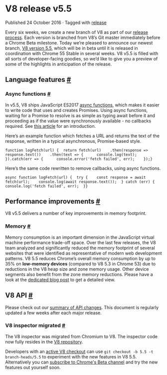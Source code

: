 V8 release v5.5
===============

Published 24 October 2016 · Tagged with [release](/blog/tags/release)

Every six weeks, we create a new branch of V8 as part of our [release process](/docs/release-process). Each version is branched from V8’s Git master immediately before a Chrome Beta milestone. Today we’re pleased to announce our newest branch, [V8 version 5.5](https://chromium.googlesource.com/v8/v8.git/+log/branch-heads/5.5), which will be in beta until it is released in coordination with Chrome 55 Stable in several weeks. V8 v5.5 is filled with all sorts of developer-facing goodies, so we’d like to give you a preview of some of the highlights in anticipation of the release.

Language features [#](#language-features)
-----------------------------------------

### Async functions [#](#async-functions)

In v5.5, V8 ships JavaScript ES2017 [async functions](https://developers.google.com/web/fundamentals/getting-started/primers/async-functions), which makes it easier to write code that uses and creates Promises. Using async functions, waiting for a Promise to resolve is as simple as typing await before it and proceeding as if the value were synchronously available - no callbacks required. See [this article](https://developers.google.com/web/fundamentals/getting-started/primers/async-functions) for an introduction.

Here’s an example function which fetches a URL and returns the text of the response, written in a typical asynchronous, Promise-based style.

    function logFetch(url) {  return fetch(url)    .then(response => response.text())    .then(text => {      console.log(text);    }).catch(err => {      console.error('fetch failed', err);    });}

Here’s the same code rewritten to remove callbacks, using async functions.

    async function logFetch(url) {  try {    const response = await fetch(url);    console.log(await response.text());  } catch (err) {    console.log('fetch failed', err);  }}

Performance improvements [#](#performance-improvements)
-------------------------------------------------------

V8 v5.5 delivers a number of key improvements in memory footprint.

### Memory [#](#memory)

Memory consumption is an important dimension in the JavaScript virtual machine performance trade-off space. Over the last few releases, the V8 team analyzed and significantly reduced the memory footprint of several websites that were identified as representative of modern web development patterns. V8 5.5 reduces Chrome’s overall memory consumption by up to 35% on **low-memory devices** (compared to V8 5.3 in Chrome 53) due to reductions in the V8 heap size and zone memory usage. Other device segments also benefit from the zone memory reductions. Please have a look at the [dedicated blog post](/blog/optimizing-v8-memory) to get a detailed view.

V8 API [#](#v8-api)
-------------------

Please check out our [summary of API changes](https://docs.google.com/document/d/1g8JFi8T_oAE_7uAri7Njtig7fKaPDfotU6huOa1alds/edit). This document is regularly updated a few weeks after each major release.

### V8 inspector migrated [#](#v8-inspector-migrated)

The V8 inspector was migrated from Chromium to V8. The inspector code now fully resides in the [V8 repository](https://chromium.googlesource.com/v8/v8/+/master/src/inspector/).

Developers with an [active V8 checkout](/docs/source-code#using-git) can use `git checkout -b 5.5 -t branch-heads/5.5` to experiment with the new features in V8 5.5. Alternatively you can [subscribe to Chrome's Beta channel](https://www.google.com/chrome/browser/beta.html) and try the new features out yourself soon.